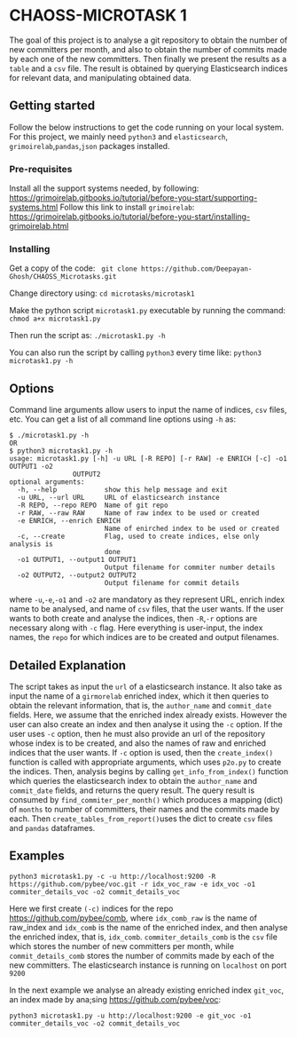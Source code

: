 # CHAOSS-MICROTASK 1
The goal of this project is to analyse a git repository to obtain the number of new committers per month, and also to obtain the number of commits made by each one of the new committers. Then finally we present the results as a `table` and a `csv` file. The result is obtained by querying Elasticsearch indices for relevant data, and manipulating obtained data.



## Getting started
Follow the below instructions to get the code running on your local system. For this project, we mainly need `python3` and `elasticsearch`, `grimoirelab`,`pandas`,`json` packages installed.

### Pre-requisites
Install all the support systems needed, by following:
https://grimoirelab.gitbooks.io/tutorial/before-you-start/supporting-systems.html
Follow this link to install `grimoirelab`:
https://grimoirelab.gitbooks.io/tutorial/before-you-start/installing-grimoirelab.html

### Installing
Get a copy of the code:
``` git clone https://github.com/Deepayan-Ghosh/CHAOSS_Microtasks.git```

Change directory using:
```cd microtasks/microtask1```

Make the python script `microtask1.py` executable by running the command:
```chmod a+x microtask1.py ```

Then run the script as:
```./microtask1.py -h```

You can also run the script by calling `python3` every time like:
```python3 microtask1.py -h ```



## Options
Command line arguments allow users to input the name of indices, `csv` files, etc. You can get a list of all command line options using `-h` as:
```
$ ./microtask1.py -h 
OR
$ python3 microtask1.py -h
usage: microtask1.py [-h] -u URL [-R REPO] [-r RAW] -e ENRICH [-c] -o1 OUTPUT1 -o2
                OUTPUT2
optional arguments:
  -h, --help            show this help message and exit
  -u URL, --url URL     URL of elasticsearch instance
  -R REPO, --repo REPO  Name of git repo
  -r RAW, --raw RAW     Name of raw index to be used or created
  -e ENRICH, --enrich ENRICH
                        Name of enirched index to be used or created
  -c, --create          Flag, used to create indices, else only analysis is
                        done
  -o1 OUTPUT1, --output1 OUTPUT1
                        Output filename for commiter number details
  -o2 OUTPUT2, --output2 OUTPUT2
                        Output filename for commit details

```
where `-u`,`-e`,`-o1` and `-o2` are mandatory as they represent URL, enrich index name to be analysed, and name of `csv` files, that the user wants. If the user wants to both create and analyse the indices, then `-R`,`-r` options are necessary along with `-c` flag. Here everything is user-input, the index names, the `repo` for which indices are to be created and output filenames.



## Detailed Explanation
The script takes as input the `url` of a elasticsearch instance. It also take as input the name of  a `girmorelab` enriched index, which it then queries to obtain the relevant information, that is, the `author_name` and `commit_date` fields. Here, we assume that the enriched index already exists. However the user can also create an index and then analyse it using the `-c` option. If the user uses `-c` option, then he must also provide an url of the repository whose index is to be created, and also the names of raw and enriched indices that the user wants. If `-c` option is used, then the `create_index()` function is called with appropriate arguments, which uses `p2o.py` to create the indices. Then, analysis begins by calling `get_info_from_index()` function which queries the elasticsearch index to obtain the `author_name` and `commit_date` fields, and returns the query result. The query result is consumed by `find_commiter_per_month()` which produces a mapping (dict) of `months` to number of committers, their names and the commits made by each. Then `create_tables_from_report()`uses the dict to create `csv` files and `pandas` dataframes.



## Examples
```
python3 microtask1.py -c -u http://localhost:9200 -R https://github.com/pybee/voc.git -r idx_voc_raw -e idx_voc -o1 commiter_details_voc -o2 commit_details_voc
```
Here we first create `(-c)` indices for the repo https://github.com/pybee/comb, where `idx_comb_raw` is the name of raw_index and `idx_comb` is the name of the enriched index, and then analyse the enriched index, that is, `idx_comb`. `commiter_details_comb` is the `csv` file which stores the number of new committers per month, while `commit_details_comb` stores the number of commits made by each of the new committers. The elasticsearch instance is running on `localhost` on port `9200`

In the next example we analyse an already existing enriched index `git_voc`, an index made by ana;sing https://github.com/pybee/voc:
```
python3 microtask1.py -u http://localhost:9200 -e git_voc -o1 commiter_details_voc -o2 commit_details_voc
```

